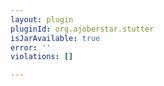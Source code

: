 ```yaml
---
layout: plugin
pluginId: org.ajoberstar.stutter
isJarAvailable: true
error: ''
violations: []

---
```

